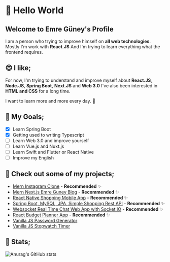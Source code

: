 # 👋 Hello World

## Welcome to Emre Güney's Profile

I am a person who trying to improve himself on <strong>all web technologies</strong>. Mostly I'm work with <strong>React.JS</strong> And I'm trying to learn everything what the frontend requires.

## 😍 I like;

For now, I'm trying to understand and improve myself about <strong>React.JS</strong>, <strong>Node.JS</strong>, <strong>Spring Boot</strong>, <strong>Next.JS</strong> and <strong>Web 3.0</strong> I've also been interested in <strong>HTML and CSS</strong> for a long time.

I want to learn more and more every day. 🤘

## :punch: My Goals;

- [x] Learn Spring Boot 
- [x] Getting used to writing Typescript
- [ ] Learn Web 3.0 and improve yourself
- [ ] Learn Vue.js and Nuxt.js
- [ ] Learn Swift and Flutter or React Native
- [ ] Improve my English

## 🧐 Check out some of my projects;

- [Mern Instagram Clone](https://github.com/eeguney/mern-instagram-clone) - **Recommended** ✨
- [Mern Next.js Emre Guney Blog](https://github.com/eeguney/mern-next.js-emreguney-blog) - **Recommended** ✨
- [React Native Shopping Mobile App](https://github.com/eeguney/react-native-shopping-app) - **Recommended** ✨
- [Spring Boot, MySQL, JPA, Simple Shopping Rest API](https://github.com/eeguney/spring-boot-shop-api) - **Recommended** ✨
- [Websocket Real Time Chat Web App with Socket.IO](https://github.com/eeguney/websocket-real-time-chat) - **Recommended** ✨
- [React Budget Planner App](https://github.com/eeguney/react-budget-planner-app) - **Recommended** ✨
- [Vanilla JS Password Generator](https://github.com/eeguney/vanilla-javascript-password-generator)
- [Vanilla JS Stopwatch Timer](https://github.com/eeguney/vanilla-js-stopwatch-timer)

## 🧐 Stats;

![Anurag's GitHub stats](https://github-readme-stats.vercel.app/api?username=eeguney&show_icons=true&theme=synthwave&hide_border=true)
